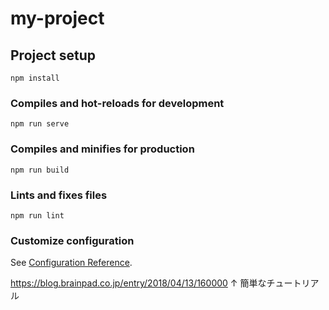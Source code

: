 # my-project

## Project setup

```
npm install
```

### Compiles and hot-reloads for development

```
npm run serve
```

### Compiles and minifies for production

```
npm run build
```

### Lints and fixes files

```
npm run lint
```

### Customize configuration

See [Configuration Reference](https://cli.vuejs.org/config/).

https://blog.brainpad.co.jp/entry/2018/04/13/160000
↑ 簡単なチュートリアル
